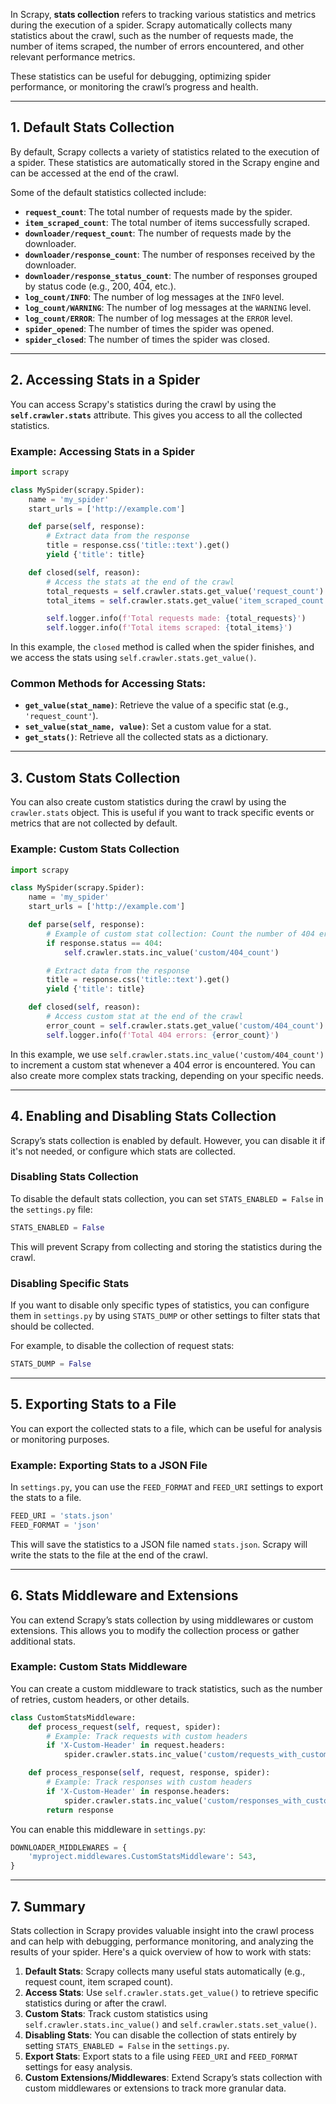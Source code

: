 In Scrapy, **stats collection** refers to tracking various statistics and metrics during the execution of a spider. Scrapy automatically collects many statistics about the crawl, such as the number of requests made, the number of items scraped, the number of errors encountered, and other relevant performance metrics.

These statistics can be useful for debugging, optimizing spider performance, or monitoring the crawl’s progress and health.

---

## 1. **Default Stats Collection**

By default, Scrapy collects a variety of statistics related to the execution of a spider. These statistics are automatically stored in the Scrapy engine and can be accessed at the end of the crawl.

Some of the default statistics collected include:

- **`request_count`**: The total number of requests made by the spider.
- **`item_scraped_count`**: The total number of items successfully scraped.
- **`downloader/request_count`**: The number of requests made by the downloader.
- **`downloader/response_count`**: The number of responses received by the downloader.
- **`downloader/response_status_count`**: The number of responses grouped by status code (e.g., 200, 404, etc.).
- **`log_count/INFO`**: The number of log messages at the `INFO` level.
- **`log_count/WARNING`**: The number of log messages at the `WARNING` level.
- **`log_count/ERROR`**: The number of log messages at the `ERROR` level.
- **`spider_opened`**: The number of times the spider was opened.
- **`spider_closed`**: The number of times the spider was closed.

---

## 2. **Accessing Stats in a Spider**

You can access Scrapy's statistics during the crawl by using the **`self.crawler.stats`** attribute. This gives you access to all the collected statistics.

### Example: Accessing Stats in a Spider

```python
import scrapy

class MySpider(scrapy.Spider):
    name = 'my_spider'
    start_urls = ['http://example.com']

    def parse(self, response):
        # Extract data from the response
        title = response.css('title::text').get()
        yield {'title': title}

    def closed(self, reason):
        # Access the stats at the end of the crawl
        total_requests = self.crawler.stats.get_value('request_count')
        total_items = self.crawler.stats.get_value('item_scraped_count')

        self.logger.info(f'Total requests made: {total_requests}')
        self.logger.info(f'Total items scraped: {total_items}')
```

In this example, the `closed` method is called when the spider finishes, and we access the stats using `self.crawler.stats.get_value()`.

### Common Methods for Accessing Stats:
- **`get_value(stat_name)`**: Retrieve the value of a specific stat (e.g., `'request_count'`).
- **`set_value(stat_name, value)`**: Set a custom value for a stat.
- **`get_stats()`**: Retrieve all the collected stats as a dictionary.

---

## 3. **Custom Stats Collection**

You can also create custom statistics during the crawl by using the `crawler.stats` object. This is useful if you want to track specific events or metrics that are not collected by default.

### Example: Custom Stats Collection

```python
import scrapy

class MySpider(scrapy.Spider):
    name = 'my_spider'
    start_urls = ['http://example.com']

    def parse(self, response):
        # Example of custom stat collection: Count the number of 404 errors
        if response.status == 404:
            self.crawler.stats.inc_value('custom/404_count')

        # Extract data from the response
        title = response.css('title::text').get()
        yield {'title': title}

    def closed(self, reason):
        # Access custom stat at the end of the crawl
        error_count = self.crawler.stats.get_value('custom/404_count')
        self.logger.info(f'Total 404 errors: {error_count}')
```

In this example, we use `self.crawler.stats.inc_value('custom/404_count')` to increment a custom stat whenever a 404 error is encountered. You can also create more complex stats tracking, depending on your specific needs.

---

## 4. **Enabling and Disabling Stats Collection**

Scrapy’s stats collection is enabled by default. However, you can disable it if it's not needed, or configure which stats are collected.

### Disabling Stats Collection

To disable the default stats collection, you can set `STATS_ENABLED = False` in the `settings.py` file:

```python
STATS_ENABLED = False
```

This will prevent Scrapy from collecting and storing the statistics during the crawl.

### Disabling Specific Stats

If you want to disable only specific types of statistics, you can configure them in `settings.py` by using `STATS_DUMP` or other settings to filter stats that should be collected.

For example, to disable the collection of request stats:

```python
STATS_DUMP = False
```

---

## 5. **Exporting Stats to a File**

You can export the collected stats to a file, which can be useful for analysis or monitoring purposes.

### Example: Exporting Stats to a JSON File

In `settings.py`, you can use the `FEED_FORMAT` and `FEED_URI` settings to export the stats to a file.

```python
FEED_URI = 'stats.json'
FEED_FORMAT = 'json'
```

This will save the statistics to a JSON file named `stats.json`. Scrapy will write the stats to the file at the end of the crawl.

---

## 6. **Stats Middleware and Extensions**

You can extend Scrapy’s stats collection by using middlewares or custom extensions. This allows you to modify the collection process or gather additional stats.

### Example: Custom Stats Middleware

You can create a custom middleware to track statistics, such as the number of retries, custom headers, or other details.

```python
class CustomStatsMiddleware:
    def process_request(self, request, spider):
        # Example: Track requests with custom headers
        if 'X-Custom-Header' in request.headers:
            spider.crawler.stats.inc_value('custom/requests_with_custom_header')

    def process_response(self, request, response, spider):
        # Example: Track responses with custom headers
        if 'X-Custom-Header' in response.headers:
            spider.crawler.stats.inc_value('custom/responses_with_custom_header')
        return response
```

You can enable this middleware in `settings.py`:

```python
DOWNLOADER_MIDDLEWARES = {
    'myproject.middlewares.CustomStatsMiddleware': 543,
}
```

---

## 7. **Summary**

Stats collection in Scrapy provides valuable insight into the crawl process and can help with debugging, performance monitoring, and analyzing the results of your spider. Here's a quick overview of how to work with stats:

1. **Default Stats**: Scrapy collects many useful stats automatically (e.g., request count, item scraped count).
2. **Access Stats**: Use `self.crawler.stats.get_value()` to retrieve specific statistics during or after the crawl.
3. **Custom Stats**: Track custom statistics using `self.crawler.stats.inc_value()` and `self.crawler.stats.set_value()`.
4. **Disabling Stats**: You can disable the collection of stats entirely by setting `STATS_ENABLED = False` in the `settings.py`.
5. **Export Stats**: Export stats to a file using `FEED_URI` and `FEED_FORMAT` settings for easy analysis.
6. **Custom Extensions/Middlewares**: Extend Scrapy’s stats collection with custom middlewares or extensions to track more granular data.

